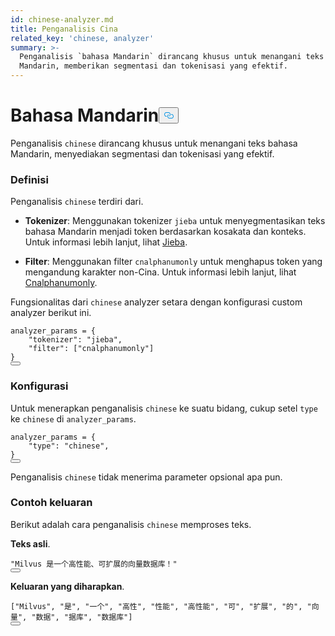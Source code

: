 ```yaml
---
id: chinese-analyzer.md
title: Penganalisis Cina
related_key: 'chinese, analyzer'
summary: >-
  Penganalisis `bahasa Mandarin` dirancang khusus untuk menangani teks bahasa
  Mandarin, memberikan segmentasi dan tokenisasi yang efektif.
---
```

<h1 id="Chinese​" class="common-anchor-header">Bahasa Mandarin<button data-href="#Chinese​" class="anchor-icon" translate="no">
      <svg translate="no"
        aria-hidden="true"
        focusable="false"
        height="20"
        version="1.1"
        viewBox="0 0 16 16"
        width="16"
      >
        <path
          fill="#0092E4"
          fill-rule="evenodd"
          d="M4 9h1v1H4c-1.5 0-3-1.69-3-3.5S2.55 3 4 3h4c1.45 0 3 1.69 3 3.5 0 1.41-.91 2.72-2 3.25V8.59c.58-.45 1-1.27 1-2.09C10 5.22 8.98 4 8 4H4c-.98 0-2 1.22-2 2.5S3 9 4 9zm9-3h-1v1h1c1 0 2 1.22 2 2.5S13.98 12 13 12H9c-.98 0-2-1.22-2-2.5 0-.83.42-1.64 1-2.09V6.25c-1.09.53-2 1.84-2 3.25C6 11.31 7.55 13 9 13h4c1.45 0 3-1.69 3-3.5S14.5 6 13 6z"
        ></path>
      </svg>
    </button></h1><p>Penganalisis <code translate="no">chinese</code> dirancang khusus untuk menangani teks bahasa Mandarin, menyediakan segmentasi dan tokenisasi yang efektif.</p>
<h3 id="Definition​" class="common-anchor-header">Definisi</h3><p>Penganalisis <code translate="no">chinese</code> terdiri dari.</p>
<ul>
<li><p><strong>Tokenizer</strong>: Menggunakan tokenizer <code translate="no">jieba</code> untuk menyegmentasikan teks bahasa Mandarin menjadi token berdasarkan kosakata dan konteks. Untuk informasi lebih lanjut, lihat <a href="/docs/id/jieba-tokenizer.md">Jieba</a>.</p></li>
<li><p><strong>Filter</strong>: Menggunakan filter <code translate="no">cnalphanumonly</code> untuk menghapus token yang mengandung karakter non-Cina. Untuk informasi lebih lanjut, lihat <a href="/docs/id/cnalphanumonly-filter.md">Cnalphanumonly</a>.</p></li>
</ul>
<p>Fungsionalitas dari <code translate="no">chinese</code> analyzer setara dengan konfigurasi custom analyzer berikut ini.</p>
<pre><code translate="no" class="language-python">analyzer_params = {​
    <span class="hljs-string">&quot;tokenizer&quot;</span>: <span class="hljs-string">&quot;jieba&quot;</span>,​
    <span class="hljs-string">&quot;filter&quot;</span>: [<span class="hljs-string">&quot;cnalphanumonly&quot;</span>]​
}​
<button class="copy-code-btn"></button></code></pre>
<h3 id="Configuration​" class="common-anchor-header">Konfigurasi</h3><p>Untuk menerapkan penganalisis <code translate="no">chinese</code> ke suatu bidang, cukup setel <code translate="no">type</code> ke <code translate="no">chinese</code> di <code translate="no">analyzer_params</code>.</p>
<pre><code translate="no" class="language-python">analyzer_params = {​
    <span class="hljs-string">&quot;type&quot;</span>: <span class="hljs-string">&quot;chinese&quot;</span>,​
}​
<button class="copy-code-btn"></button></code></pre>
<div class="alert note">
<p>Penganalisis <code translate="no">chinese</code> tidak menerima parameter opsional apa pun.</p>
</div>
<h3 id="Example-output​" class="common-anchor-header">Contoh keluaran</h3><p>Berikut adalah cara penganalisis <code translate="no">chinese</code> memproses teks.</p>
<p><strong>Teks asli</strong>.</p>
<pre><code translate="no" class="language-python"><span class="hljs-string">&quot;Milvus 是一个高性能、可扩展的向量数据库！&quot;</span>​
<button class="copy-code-btn"></button></code></pre>
<p><strong>Keluaran yang diharapkan</strong>.</p>
<pre><code translate="no" class="language-python">[<span class="hljs-string">&quot;Milvus&quot;</span>, <span class="hljs-string">&quot;是&quot;</span>, <span class="hljs-string">&quot;一个&quot;</span>, <span class="hljs-string">&quot;高性&quot;</span>, <span class="hljs-string">&quot;性能&quot;</span>, <span class="hljs-string">&quot;高性能&quot;</span>, <span class="hljs-string">&quot;可&quot;</span>, <span class="hljs-string">&quot;扩展&quot;</span>, <span class="hljs-string">&quot;的&quot;</span>, <span class="hljs-string">&quot;向量&quot;</span>, <span class="hljs-string">&quot;数据&quot;</span>, <span class="hljs-string">&quot;据库&quot;</span>, <span class="hljs-string">&quot;数据库&quot;</span>]​
<button class="copy-code-btn"></button></code></pre>
